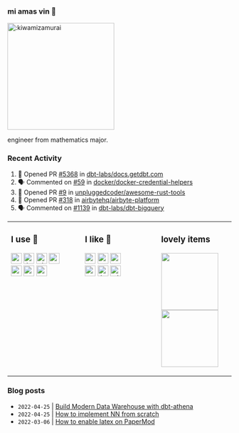 ### mi amas vin 👋

<img width="240" src="https://count.getloli.com/get/@:kiwamizamurai?theme=rule34" alt=":kiwamizamurai" />

engineer from mathematics major.

### Recent Activity

<!--START_SECTION:activity-->
1. 💪 Opened PR [#5368](https://github.com/dbt-labs/docs.getdbt.com/pull/5368) in [dbt-labs/docs.getdbt.com](https://github.com/dbt-labs/docs.getdbt.com)
2. 🗣 Commented on [#59](https://github.com/docker/docker-credential-helpers/issues/59#issuecomment-2051089651) in [docker/docker-credential-helpers](https://github.com/docker/docker-credential-helpers)
3. 💪 Opened PR [#9](https://github.com/unpluggedcoder/awesome-rust-tools/pull/9) in [unpluggedcoder/awesome-rust-tools](https://github.com/unpluggedcoder/awesome-rust-tools)
4. 💪 Opened PR [#318](https://github.com/airbytehq/airbyte-platform/pull/318) in [airbytehq/airbyte-platform](https://github.com/airbytehq/airbyte-platform)
5. 🗣 Commented on [#1139](https://github.com/dbt-labs/dbt-bigquery/pull/1139#issuecomment-2024854051) in [dbt-labs/dbt-bigquery](https://github.com/dbt-labs/dbt-bigquery)
<!--END_SECTION:activity-->

<table><tr><td valign="top" width="33%">

### I use 👀
<!-- starts -->
<div>
  <img src="https://cdn.jsdelivr.net/npm/simple-icons@11.13.0/icons/python.svg" width=24 alt=":python" />
  <img src="https://cdn.jsdelivr.net/npm/simple-icons@11.13.0/icons/kubernetes.svg" width=24 alt=":kubernetes" />
  <img src="https://cdn.jsdelivr.net/npm/simple-icons@11.13.0/icons/dbt.svg" width=24 alt=":dbt" />
  <img src="https://cdn.jsdelivr.net/npm/simple-icons@11.13.0/icons/arc.svg" width=24 alt=":arc" />
  <br>
  <img src="https://cdn.jsdelivr.net/npm/simple-icons@11.13.0/icons/googlecloud.svg" width=24 alt=":googlecloud" />
  <img src="https://cdn.jsdelivr.net/npm/simple-icons@11.13.0/icons/amazonaws.svg" width=24 alt=":amazonaws" />
  <img src="https://cdn.jsdelivr.net/npm/simple-icons@11.13.0/icons/terraform.svg" width=24 alt=":terraform" />
  <br>
  </div>
<!-- ends -->
</td><td valign="top" width="34%">

### I like 👄
<!-- starts -->
<div>
  <img src="https://cdn.jsdelivr.net/npm/simple-icons@11.13.0/icons/proxmox.svg" width=24 alt=":proxmox" />
  <img src="https://cdn.jsdelivr.net/npm/simple-icons@11.13.0/icons/observable.svg" width=24 alt=":observable" />
  <img src="https://cdn.jsdelivr.net/npm/simple-icons@11.13.0/icons/ubiquiti.svg" width=24 alt=":ubiquiti" />
  <br>
  <img src="https://cdn.jsdelivr.net/npm/simple-icons@11.13.0/icons/snowflake.svg" width=24 alt=":snowflake" />
  <img src="https://cdn.jsdelivr.net/npm/simple-icons@11.13.0/icons/latex.svg" width=24 alt=":latex" />
  <img src="https://cdn.jsdelivr.net/npm/simple-icons@11.13.0/icons/cloudflare.svg" width=24 alt=":cloudflare" />
</div>
<!-- ends -->
</td><td valign="top" width="33%">

### lovely items
<!-- starts -->
<a href="https://twitter.com/dailycraftkbd"> <img src="https://cdn.shopify.com/s/files/1/0576/3366/9317/products/8c23075b-08fe-4f9f-beb2-5006f205050a_base_resized_940x.jpg?v=1629955229" width="128"/> </a>
<a href="https://www.eizo.co.jp/"> <img src="https://upload.wikimedia.org/wikipedia/commons/thumb/4/4f/EIZO_Logo.svg/1200px-EIZO_Logo.svg.png" width="128"/> </a>
<!-- ends -->
</td></tr></table>


### Blog posts
<!-- BLOG-POST-LIST:START -->
- `2022-04-25` | [Build Modern Data Warehouse with dbt-athena](https://kiwamizamurai.github.io/posts/2022-08-25/)  
- `2022-04-25` | [How to implement NN from scratch](https://kiwamizamurai.github.io/posts/2022-04-25/)  
- `2022-03-06` | [How to enable latex on PaperMod](https://kiwamizamurai.github.io/posts/2022-03-06/)  

<!-- BLOG-POST-LIST:END -->

